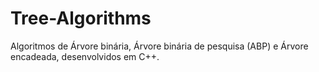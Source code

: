 # Tree-Algorithms
Algoritmos de Árvore binária, Árvore binária de pesquisa (ABP) e Árvore encadeada, desenvolvidos em C++. 
